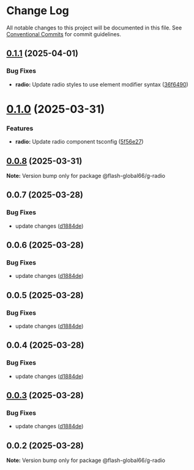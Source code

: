 # Change Log

All notable changes to this project will be documented in this file.
See [Conventional Commits](https://conventionalcommits.org) for commit guidelines.

## [0.1.1](https://github.com/Flash-Global66/global-design-system/compare/@flash-global66/g-radio@0.1.0...@flash-global66/g-radio@0.1.1) (2025-04-01)


### Bug Fixes

* **radio:** Update radio styles to use element modifier syntax ([36f6490](https://github.com/Flash-Global66/global-design-system/commit/36f6490d49fd6046f3b41c3a825ce136c1cfb9ab))





# [0.1.0](https://github.com/Flash-Global66/global-design-system/compare/@flash-global66/g-radio@0.0.8...@flash-global66/g-radio@0.1.0) (2025-03-31)


### Features

* **radio:** Update radio component tsconfig ([5f56e27](https://github.com/Flash-Global66/global-design-system/commit/5f56e276a0c19a1ac8ef02c4cc24e232c292f549))





## [0.0.8](https://github.com/Flash-Global66/global-design-system/compare/@flash-global66/g-radio@0.0.7...@flash-global66/g-radio@0.0.8) (2025-03-31)

**Note:** Version bump only for package @flash-global66/g-radio





## 0.0.7 (2025-03-28)


### Bug Fixes

* update changes ([d1884de](https://github.com/Flash-Global66/global-design-system/commit/d1884de11e4e9522c2d6912d932122a75aabf9e7))





## 0.0.6 (2025-03-28)


### Bug Fixes

* update changes ([d1884de](https://github.com/Flash-Global66/global-design-system/commit/d1884de11e4e9522c2d6912d932122a75aabf9e7))





## 0.0.5 (2025-03-28)


### Bug Fixes

* update changes ([d1884de](https://github.com/Flash-Global66/global-design-system/commit/d1884de11e4e9522c2d6912d932122a75aabf9e7))





## 0.0.4 (2025-03-28)


### Bug Fixes

* update changes ([d1884de](https://github.com/Flash-Global66/global-design-system/commit/d1884de11e4e9522c2d6912d932122a75aabf9e7))





## [0.0.3](https://github.com/Flash-Global66/global-design-system/compare/@flash-global66/g-radio@0.0.2...@flash-global66/g-radio@0.0.3) (2025-03-28)


### Bug Fixes

* update changes ([d1884de](https://github.com/Flash-Global66/global-design-system/commit/d1884de11e4e9522c2d6912d932122a75aabf9e7))





## 0.0.2 (2025-03-28)

**Note:** Version bump only for package @flash-global66/g-radio
